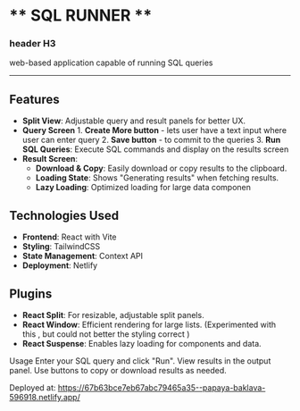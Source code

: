 # ** SQL RUNNER **
### header H3
 web-based application capable of running SQL queries 

 ----

## **Features**

- **Split View**: Adjustable query and result panels for better UX.
- **Query Screen**
        1. **Create More button** - lets user have a text input where user can enter query
        2. **Save button** - to commit to the queries
        3. **Run SQL Queries**: Execute SQL commands and display on the results screen
- **Result Screen**:
    - **Download & Copy**: Easily download or copy results to the clipboard.
    - **Loading State**: Shows "Generating results" when fetching results.
    - **Lazy Loading**: Optimized loading for large data componen

## **Technologies Used**
- **Frontend**: React with Vite
- **Styling**: TailwindCSS
- **State Management**: Context API
- **Deployment**: Netlify

## **Plugins**
- **React Split**: For resizable, adjustable split panels.
- **React Window**: Efficient rendering for large lists. (Experimented with this , but could not better the styling correct )
- **React Suspense**: Enables lazy loading for components and data.

Usage
Enter your SQL query and click "Run".
View results in the output panel.
Use buttons to copy or download results as needed.

Deployed at: https://67b63bce7eb67abc79465a35--papaya-baklava-596918.netlify.app/